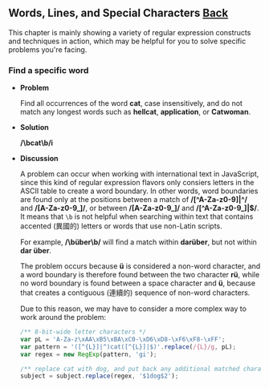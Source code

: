 ## Words, Lines, and Special Characters [Back](./../regular.md)

This chapter is mainly showing a variety of regular expression constructs and techniques in action, which may be helpful for you to solve specific problems you're facing.

### Find a specific word

- **Problem**

    Find all occurrences of the word **cat**, case insensitively, and do not match any longest words such as **hellcat**, **application**, or **Catwoman**.

- **Solution**

    **/\\bcat\\b/i**

- **Discussion**

    A problem can occur when working with international text in JavaScript, since this kind of regular expression flavors only consiers letters in the ASCII table to create a word boundary. In other words, word boundaries are found only at the positions between a match of **/[^A-Za-z0-9]|^/** and **/[A-Za-z0-9_]/**, or between **/[A-Za-z0-9_]/** and **/[^A-Za-z0-9_]|$/**. It means that `\b` is not helpful when searching within text that contains accented (異國的) letters or words that use non-Latin scripts.

    For example, **/\\büber\\b/** will find a match within **darüber**, but not within **dar über**.

    The problem occurs because **ü** is considered a non-word character, and a word boundary is therefore found between the two character **rü**, while no word boundary is found between a space character and **ü**, because that creates a contiguous (連續的) sequence of non-word characters.

    Due to this reason, we may have to consider a more complex way to work around the problem:

    ```js
    /** 8-bit-wide letter characters */
    var pL = 'A-Za-z\xAA\xB5\xBA\xC0-\xD6\xD8-\xF6\xF8-\xFF';
    var pattern = '([^{L}]|^)cat([^{L}]|$)'.replace(/{L}/g, pL);
    var regex = new RegExp(pattern, 'gi');

    /** replace cat with dog, and put back any additional matched characters */
    subject = subject.replace(regex, '$1dog$2');
    ```
